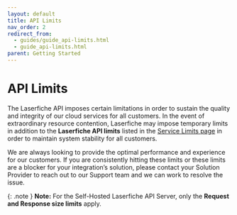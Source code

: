 ```yaml
---
layout: default
title: API Limits
nav_order: 2
redirect_from:
  - guides/guide_api-limits.html
  - guide_api-limits.html
parent: Getting Started
---
```


<!--© 2024 Laserfiche.
See LICENSE-DOCUMENTATION and LICENSE-CODE in the project root for license information.-->

# API Limits

The Laserfiche API imposes certain limitations in order to sustain the quality and integrity of our cloud services for all customers. In the event of extraordinary resource contention, Laserfiche may impose temporary limits in addition to the **Laserfiche API limits** listed in the [Service Limits page](https://doc.laserfiche.com/laserfiche.documentation/en-us/Default.htm#Service-Limits.htm) in order to maintain system stability for all customers.

We are always looking to provide the optimal performance and experience for our customers. If you are consistently hitting these limits or these limits are a blocker for your integration’s solution, please contact your Solution Provider to reach out to our Support team and we can work to resolve the issue.

{: .note }
**Note:** For the Self-Hosted Laserfiche API Server, only the **Request and Response size limits** apply.
